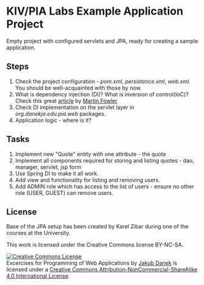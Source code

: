 # KIV/PIA Labs Example Application Project

Empty project with configured servlets and JPA, ready for creating a sample application.

## Steps

1. Check the project configuration - *pom.xml*, *persistence.xml*, *web.xml*. You should be well-acquainted with those by now.
2. What is dependency injection (DI)? What is inversion of control(IoC)? Check this great [article](http://www.martinfowler.com/articles/injection.html) by [Martin Fowler](http://www.martinfowler.com/)
3. Check DI implementation on the servlet layer in *org.danekja.edu.pia.web* packages. 
3. Application logic - where is it?

## Tasks

1. Implement new "Quote" entity with one attribute - the quote
1. Implement all components required for storing and listing quotes - dao, manager, servlet, jsp form
1. Use Spring DI to make it all work.
1. Add view and functionality for listing and removing users.
1. Add ADMIN role which has access to the list of users - ensure no other role (USER, GUEST) can remove users.

## License

Base of the JPA setup has been created by Karel Zibar during one of the courses at the University.

This work is licensed under the Creative Commons license BY-NC-SA.

<a rel="license" href="http://creativecommons.org/licenses/by-nc-sa/4.0/"><img alt="Creative Commons License" style="border-width:0" src="https://i.creativecommons.org/l/by-nc-sa/4.0/88x31.png" /></a><br /><span xmlns:dct="http://purl.org/dc/terms/" property="dct:title">Excercises for Programming of Web Applications</span> by <a xmlns:cc="http://creativecommons.org/ns#" href="http://daneka.org" property="cc:attributionName" rel="cc:attributionURL">Jakub Danek</a> is licensed under a <a rel="license" href="http://creativecommons.org/licenses/by-nc-sa/4.0/">Creative Commons Attribution-NonCommercial-ShareAlike 4.0 International License</a>.